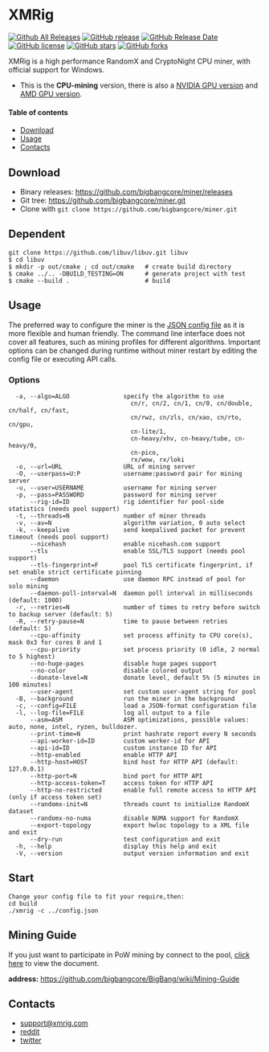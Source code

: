 # XMRig

[![Github All Releases](https://img.shields.io/github/downloads/xmrig/xmrig/total.svg)](https://github.com/xmrig/xmrig/releases)
[![GitHub release](https://img.shields.io/github/release/xmrig/xmrig/all.svg)](https://github.com/xmrig/xmrig/releases)
[![GitHub Release Date](https://img.shields.io/github/release-date-pre/xmrig/xmrig.svg)](https://github.com/xmrig/xmrig/releases)
[![GitHub license](https://img.shields.io/github/license/xmrig/xmrig.svg)](https://github.com/xmrig/xmrig/blob/master/LICENSE)
[![GitHub stars](https://img.shields.io/github/stars/xmrig/xmrig.svg)](https://github.com/xmrig/xmrig/stargazers)
[![GitHub forks](https://img.shields.io/github/forks/xmrig/xmrig.svg)](https://github.com/xmrig/xmrig/network)

XMRig is a high performance RandomX and CryptoNight CPU miner, with official support for Windows.

* This is the **CPU-mining** version, there is also a [NVIDIA GPU version](https://github.com/xmrig/xmrig-nvidia) and [AMD GPU version]( https://github.com/xmrig/xmrig-amd).


#### Table of contents
* [Download](#download)
* [Usage](#usage)
* [Contacts](#contacts)

## Download
* Binary releases: https://github.com/bigbangcore/miner/releases
* Git tree: https://github.com/bigbangcore/miner.git 
* Clone with `git clone https://github.com/bigbangcore/miner.git`

## Dependent
```
git clone https://github.com/libuv/libuv.git libuv
$ cd libuv
$ mkdir -p out/cmake ; cd out/cmake   # create build directory
$ cmake ../.. -DBUILD_TESTING=ON      # generate project with test
$ cmake --build .                     # build
```
  

## Usage
The preferred way to configure the miner is the [JSON config file](config.json) as it is more flexible and human friendly. The command line interface does not cover all features, such as mining profiles for different algorithms. Important options can be changed during runtime without miner restart by editing the config file or executing API calls.

### Options
```
  -a, --algo=ALGO               specify the algorithm to use
                                  cn/r, cn/2, cn/1, cn/0, cn/double, cn/half, cn/fast,
                                  cn/rwz, cn/zls, cn/xao, cn/rto, cn/gpu,
                                  cn-lite/1,
                                  cn-heavy/xhv, cn-heavy/tube, cn-heavy/0,
                                  cn-pico,
                                  rx/wow, rx/loki
  -o, --url=URL                 URL of mining server
  -O, --userpass=U:P            username:password pair for mining server
  -u, --user=USERNAME           username for mining server
  -p, --pass=PASSWORD           password for mining server
      --rig-id=ID               rig identifier for pool-side statistics (needs pool support)
  -t, --threads=N               number of miner threads
  -v, --av=N                    algorithm variation, 0 auto select
  -k, --keepalive               send keepalived packet for prevent timeout (needs pool support)
      --nicehash                enable nicehash.com support
      --tls                     enable SSL/TLS support (needs pool support)
      --tls-fingerprint=F       pool TLS certificate fingerprint, if set enable strict certificate pinning
      --daemon                  use daemon RPC instead of pool for solo mining
      --daemon-poll-interval=N  daemon poll interval in milliseconds (default: 1000)
  -r, --retries=N               number of times to retry before switch to backup server (default: 5)
  -R, --retry-pause=N           time to pause between retries (default: 5)
      --cpu-affinity            set process affinity to CPU core(s), mask 0x3 for cores 0 and 1
      --cpu-priority            set process priority (0 idle, 2 normal to 5 highest)
      --no-huge-pages           disable huge pages support
      --no-color                disable colored output
      --donate-level=N          donate level, default 5% (5 minutes in 100 minutes)
      --user-agent              set custom user-agent string for pool
  -B, --background              run the miner in the background
  -c, --config=FILE             load a JSON-format configuration file
  -l, --log-file=FILE           log all output to a file
      --asm=ASM                 ASM optimizations, possible values: auto, none, intel, ryzen, bulldozer.
      --print-time=N            print hashrate report every N seconds
      --api-worker-id=ID        custom worker-id for API
      --api-id=ID               custom instance ID for API
      --http-enabled            enable HTTP API
      --http-host=HOST          bind host for HTTP API (default: 127.0.0.1)
      --http-port=N             bind port for HTTP API
      --http-access-token=T     access token for HTTP API
      --http-no-restricted      enable full remote access to HTTP API (only if access token set)
      --randomx-init=N          threads count to initialize RandomX dataset
      --randomx-no-numa         disable NUMA support for RandomX
      --export-topology         export hwloc topology to a XML file and exit
      --dry-run                 test configuration and exit
  -h, --help                    display this help and exit
  -V, --version                 output version information and exit
```

## Start

```
Change your config file to fit your require,then:
cd build
./xmrig -c ../config.json
```

## Mining Guide
If you just want to participate in PoW mining by connect to the pool, [click here](https://github.com/bigbangcore/BigBang/wiki/Mining-Guide) to view the document.

**address:** https://github.com/bigbangcore/BigBang/wiki/Mining-Guide



## Contacts
* support@xmrig.com
* [reddit](https://www.reddit.com/user/XMRig/)
* [twitter](https://twitter.com/xmrig_dev)
